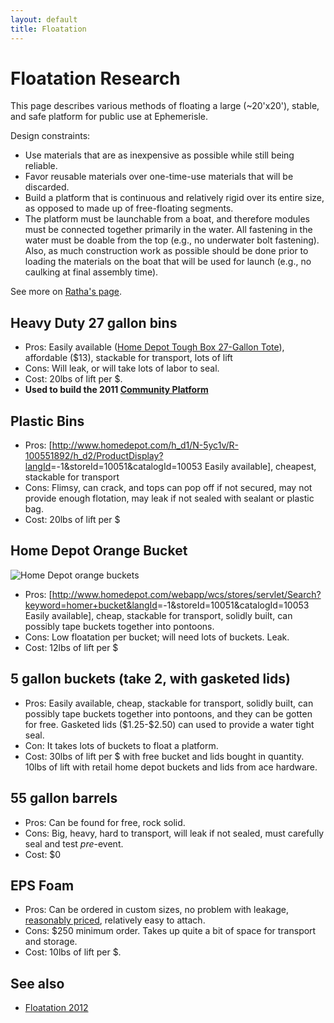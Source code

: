 ```yaml
---
layout: default
title: Floatation
---
```


Floatation Research
===================

This page describes various methods of floating a large (\~20'x20'),
stable, and safe platform for public use at Ephemerisle.

Design constraints:

-   Use materials that are as inexpensive as possible while still being
    reliable.
-   Favor reusable materials over one-time-use materials that will be
    discarded.
-   Build a platform that is continuous and relatively rigid over its
    entire size, as opposed to made up of free-floating segments.
-   The platform must be launchable from a boat, and therefore modules
    must be connected together primarily in the water. All fastening in
    the water must be doable from the top (e.g., no underwater bolt
    fastening). Also, as much construction work as possible should be
    done prior to loading the materials on the boat that will be used
    for launch (e.g., no caulking at final assembly time).

See more on [Ratha's page](http://www.ratha.com/notephemerisle/).

Heavy Duty 27 gallon bins
-------------------------

-   Pros: Easily available ([Home Depot Tough Box 27-Gallon
    Tote](http://www.homedepot.com/buy/storage-organization/storage-totes-baskets/tough-box/27-gallon-tote-100342.html)),
    affordable (\$13), stackable for transport, lots of lift
-   Cons: Will leak, or will take lots of labor to seal.
-   Cost: 20lbs of lift per \$.
-   **Used to build the 2011 [Community
    Platform](community-platform.html)**

Plastic Bins
------------

-   Pros:
    [<http://www.homedepot.com/h_d1/N-5yc1v/R-100551892/h_d2/ProductDisplay?langId>=-1&storeId=10051&catalogId=10053
    Easily available], cheapest, stackable for transport
-   Cons: Flimsy, can crack, and tops can pop off if not secured, may
    not provide enough flotation, may leak if not sealed with sealant or
    plastic bag.
-   Cost: 20lbs of lift per \$

Home Depot Orange Bucket
------------------------

![Home Depot orange
buckets](images/p1120908.jpg "Home Depot orange buckets")

-   Pros:
    [<http://www.homedepot.com/webapp/wcs/stores/servlet/Search?keyword=homer+bucket&langId>=-1&storeId=10051&catalogId=10053
    Easily available], cheap, stackable for transport, solidly built,
    can possibly tape buckets together into pontoons.
-   Cons: Low floatation per bucket; will need lots of buckets. Leak.
-   Cost: 12lbs of lift per \$

5 gallon buckets (take 2, with gasketed lids)
---------------------------------------------

-   Pros: Easily available, cheap, stackable for transport, solidly
    built, can possibly tape buckets together into pontoons, and they
    can be gotten for free. Gasketed lids (\$1.25-\$2.50) can used to
    provide a water tight seal.
-   Con: It takes lots of buckets to float a platform.
-   Cost: 30lbs of lift per \$ with free bucket and lids bought in
    quantity. 10lbs of lift with retail home depot buckets and lids from
    ace hardware.

55 gallon barrels
-----------------

-   Pros: Can be found for free, rock solid.
-   Cons: Big, heavy, hard to transport, will leak if not sealed, must
    carefully seal and test *pre*-event.
-   Cost: \$0

EPS Foam
--------

-   Pros: Can be ordered in custom sizes, no problem with leakage,
    [reasonably
    priced](http://univfoam.com/pricing-calculators/eps-pricing),
    relatively easy to attach.
-   Cons: \$250 minimum order. Takes up quite a bit of space for
    transport and storage.
-   Cost: 10lbs of lift per \$.

See also
--------

-   [Floatation 2012](floatation-2012.html)

